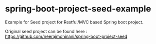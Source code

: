 # spring-boot-project-seed-example
Example for Seed project for Restful/MVC based Spring boot project.

Original seed project can be found here :
https://github.com/neerajmohinani/spring-boot-project-seed
